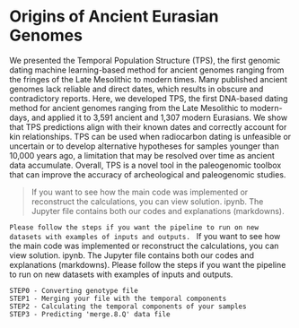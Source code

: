 # Origins of Ancient Eurasian Genomes
We presented the Temporal Population Structure (TPS), the first genomic dating machine learning-based method for ancient genomes ranging from the fringes of the Late Mesolithic to modern times. Many published ancient genomes lack reliable and direct dates, which results in obscure and contradictory reports. Here, we developed TPS, the first DNA-based dating method for ancient genomes ranging from the Late Mesolithic to modern-days, and applied it to 3,591 ancient and 1,307 modern Eurasians. We show that TPS predictions align with their known dates and correctly account for kin relationships. TPS can be used when radiocarbon dating is unfeasible or uncertain or to develop alternative hypotheses for samples younger than 10,000 years ago, a limitation that may be resolved over time as ancient data accumulate. Overall, TPS is a novel tool in the paleogenomic toolbox that can improve the accuracy of archeological and paleogenomic studies.  
> If you want to see how the main code was implemented or reconstruct the calculations, you can view solution. ipynb. The Jupyter file contains both our codes and explanations (markdowns).


`Please follow the steps if you want the pipeline to run on new datasets with examples of inputs and outputs. `
 If you want to see how the main code was implemented or reconstruct the calculations, you can view solution. ipynb. The Jupyter file contains both our codes and explanations (markdowns).
Please follow the steps if you want the pipeline to run on new datasets with examples of inputs and outputs. 
```
STEP0 - Converting genotype file
STEP1 - Merging your file with the temporal components
STEP2 - Calculating the temporal components of your samples
STEP3 - Predicting 'merge.8.Q' data file
```
